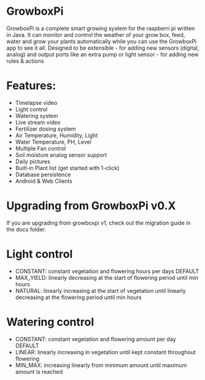 # GrowboxPi
GrowboxPi is a complete smart growing system for the raspberri pi written in Java.
It can monitor and control the weather of your grow box, feed, water and grow your plants automatically while you can use the GrowboxPi app to see it all.
Designed to be extensible
         - for adding new sensors (digital, analog) and output ports like an extra pump or light sensor
         - for adding new rules & actions


# Features:
- Timelapse video
- Light control
- Watering system
- Live stream video
- Fertilizer dosing system
- Air Temperature, Humidity, Light
- Water Temperature, PH, Level
- Multiple Fan control
- Soil moisture analog sensor support
- Daily pictures
- Built-in Plant list (get started with 1-click)
- Database persistence
- Android & Web Clients

# Upgrading from GrowboxPi v0.X
If you are upgrading from growboxpi v1, check out the migration guide in the docs folder.



# Light control
- CONSTANT: constant vegetation and flowering hours per days DEFAULT
- MAX_YIELD: linearly decreasing at the start of flowering period until min hours
- NATURAL: linearly increasing at the start of vegetation until linearly decreasing at the flowering period until min hours

# Watering control
- CONSTANT: constant vegetation and flowering amount per day DEFAULT
- LINEAR: linearly increasing in vegetation until kept constant throughout flowering
- MIN_MAX: increasing linearly from minimum amount until maximum amount is reached
